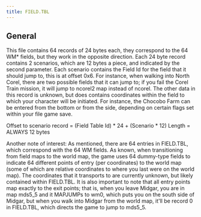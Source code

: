 ```yaml
---
title: FIELD.TBL
---
```


## General

This file contains 64 records of 24 bytes each, they correspond to the 64 WM\* fields, but they work in the opposite direction. Each 24 byte record contains 2 scenarios, which are 12 bytes a piece, and indicated by the second parameter. Each scenario contains the Field Id for the field that it should jump to, this is at offset 0x6. For instance, when walking into North Corel, there are two possible fields that it can jump to; if you fail the Corel Train mission, it will jump to ncorel2 map instead of ncorel. The other data in this record is unknown, but does contains coordinates within the field to which your character will be initiated. For instance, the Chocobo Farm can be entered from the bottom or from the side, depending on certain flags set within your file game save.

Offset to scenario record = (Field Table Id) \* 24 + (Scenario \* 12) Length = ALWAYS 12 bytes

Another note of interest: As mentioned, there are 64 entries in FIELD.TBL, which correspond with the 64 WM fields. As known, when transitioning from field maps to the world map, the game uses 64 dummy-type fields to indicate 64 different points of entry (per coordinates) to the world map (some of which are relative coordinates to where you last were on the world map). The coordinates that it transports to are currently unknown, but likely contained within FIELD.TBL. It is also important to note that all entry points map exactly to the exit points; that is, when you leave Midgar, you are in map mds5\_5 and it MAPJUMPs to wm0, which puts you on the south side of Midgar, but when you walk into Midgar from the world map, it'll be record 0 in FIELD.TBL, which directs the game to jump to mds5\_5.
